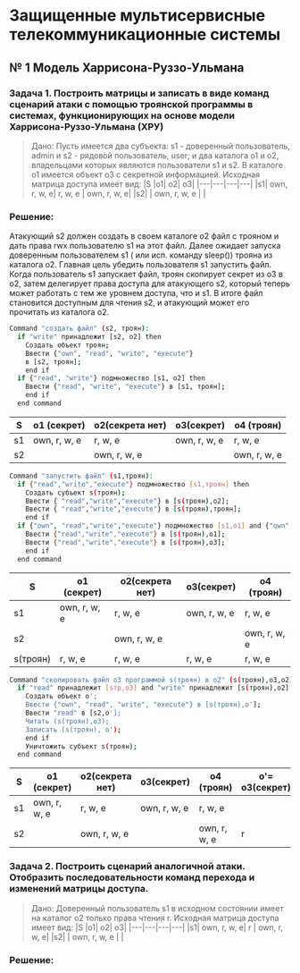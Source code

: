 # Защищенные мультисервисные телекоммуникационные системы

## № 1 Модель Харрисона-Руззо-Ульмана

### Задача 1. Построить матрицы и записать в виде команд сценарий атаки с помощью троянской программы в системах, функционирующих на основе модели Харрисона-Руззо-Ульмана (ХРУ)

> Дано: Пусть имеется два субъекта: s1 - доверенный пользователь, admin и s2 - рядовой пользователь, user; и два каталога o1 и o2, владельцами которых являются пользователи s1 и s2. В каталоге o1 имеется объект o3 с секретной информацией. Исходная матрица доступа имеет вид:
> |S |o1| o2| o3|
> |---|---|---|---|
> |s1| own, r, w, e| r, w, e | own, r, w, e|
> |s2| | own, r, w, e | |

### Решение:

Атакующий s2 должен создать в своем каталоге o2 файл с трояном и дать права rwx пользователю s1 на этот файл. Далее ожидает запуска доверенным пользователем s1 ( или исп. команду sleep()) трояна из каталога o2. Главная цель убедить пользователя s1 запустить файл. Когда пользователь s1 запускает файл, троян скопирует секрет из o3 в o2, затем делегирует права доступа для атакующего s2, который теперь может работать с тем же уровнем доступа, что и s1. В итоге файл становится доступным для чтения s2, и атакующий может его прочитать из каталога o2.  

```bash
Command "создать файл" (s2, троян):
  if "write" принадлежит [s2, o2] then
    Создать объект троян;
    Ввести {"own", "read", "write", "execute"}
    в [s2, троян];
    end if
  if {"read", "write"} подмножество [s1, o2] then
    Ввести {"read", "write", "execute"} в [s1, троян];
    end if
  end command
```

|S |o1 (секрет)| o2(секрета нет)| o3(секрет)| o4 (троян)|
|---|---|---|---|---|
|s1| own, r, w, e | r, w, e | own, r, w, e| r, w, e |
|s2| |  own, r, w, e | | own, r, w, e|

```bash
Command "запустить файл" (s1,троян): 
  if {"read","write","execute"} подмножество [s1,троян] then
    Создать субъект s(троян);
    Ввести { "read","write","execute"} в [s(троян),o2]; 
    Ввести { "read","write","execute"} в [s(троян),троян]; 
    end if
  if {"own", "read","write","execute"} подмножество [s1,o1] and {"own", "read","write","execute"} подмножество [s1,o3] then
    Ввести {"read","write","execute"} в [s(троян),о1]; 
    Ввести {"read","write","execute"} в [s(троян),o3]; 
    end if 
  end command
```

|S |o1 (секрет)| o2(секрета нет)| o3(секрет)| o4 (троян)|
|---|---|---|---|---|
|s1| own, r, w, e | r, w, e | own, r, w, e| r, w, e |
|s2| |  own, r, w, e | | own, r, w, e|
|s(троян)| r, w, e | r, w, e | r, w, e| r, w, e |

```bash
Command "скопировать файл o3 программой s(троян) в o2" (s(троян),o3,o2): 
  if "read" принадлежит [sтр,o3] and "write" принадлежит [s(троян),o2] then 
    Создать объект o';
    Ввести {"own", "read", "write", "execute"} в [s(троян),o']; 
    Ввести "read" в [s2,o']; 
    Читать (s(троян),o3); 
    Записать (s(троян), о'); 
    end if
    Уничтожить субъект s(троян); 
  end command
```

|S |o1 (секрет)| o2(секрета нет)| o3(секрет)| o4 (троян)| o'= o3(секрет)|
|---|---|---|---|---|---|
|s1| own, r, w, e | r, w, e | own, r, w, e| r, w, e | 
|s2| |  own, r, w, e | | own, r, w, e| r

### Задача 2. Построить сценарий аналогичной атаки. Отобразить последовательности команд перехода и изменений матрицы доступа.

> Дано: Доверенный пользователь s1 в исходном состоянии имеет на каталог o2 только права чтения r. Исходная матрица доступа имеет вид:
> |S |o1| o2| o3|
> |---|---|---|---|
> |s1| own, r, w, e| r | own, r, w, e|
> |s2| | own, r, w, e | |

### Решение:
